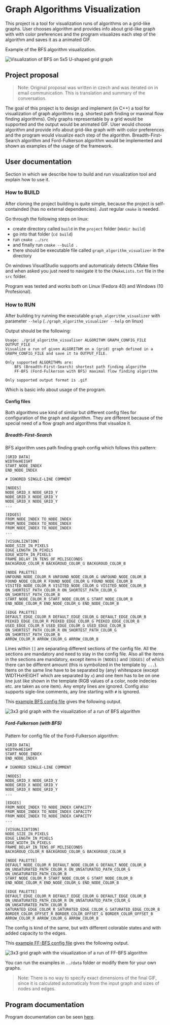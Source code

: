 # Graph Algorithms Visualization

This project is a tool for visualization runs of algorithms on a grid-like graphs. User chooses algorithm and provides info about grid-like graph with with color preferences and the program visualizes each step of the algorithm and saves it as a animated GIF.

Example of the BFS algorithm visualization.

![Visualization of BFS on 5x5 U-shaped grid graph](../data/ExampleBFSOutputBigger.gif)

## Project proposal

> Note: Original proposal was written in czech and was iterated on in email communication. This is translation and summary of the conversation.

The goal of this project is to design and implement (in C++) a tool for visualization of graph algorithms (e.g. shortest path finding or maximal flow finding algorithms). Only graphs representable by a grid would be supported and the output would be animated GIF. User would choose algorithm and provide info about grid-like graph with with color preferences and the program would visualize each step of the algorithm. Breadth-First-Search algorithm and Ford-Fulkerson algorithm would be implemented and shown as examples of the usage of the framework.

## User documentation

Section in which we describe how to build and run visualization tool and explain how to use it.

### How to BUILD

After cloning the project building is quite simple, because the project is self-containded (has no external dependencies). Just regular ```cmake``` is needed.

Go through the following steps on linux:

- create directory called ```build``` in the ```project``` folder (```mkdir build```)
- go into that folder (```cd build```)
- run ```cmake ../src```
- and finally run ```cmake --build .```
- there should be executable file called ```graph_algorithm_visualizer``` in the directory

On windows VisualStudio supports and automaticaly detects CMake files and when asked you just need to navigate it to the ```CMakeLists.txt``` file in the ```src``` folder.

Program was tested and works both on Linux (Fedora 40) and Windows (10 Profesional).

### How to RUN

After building try running the executable ```graph_algorithm_visualizer``` with parameter ```--help``` (```./graph_algorithm_visualizer --help``` on linux)

Output should be the following:

    Usage: ./grid_algorithm_visualiser ALGORITHM GRAPH_CONFIG_FILE OUTPUT_FILE
    Visualize a run of given ALGORITHM on a (grid) graph defined in a GRAPH_CONFIG_FILE and save it to OUTPUT_FILE.

    Only supported ALGORITHMs are:
        BFS (Breadth-First-Search) shortest path finding algorithm
        FF-BFS (Ford-Fulkerson with BFS) maximal flow finding algorithm

    Only supported output format is .gif

Which is basic info about usage of the program.

#### Config files

Both algorithms use kind of similar but different config files for configuration of the graph and algorithm. They are different because of the special need of a flow graph and algorithms that visualize it.

##### Breadth-First-Search

BFS algorithm uses path finding graph config which follows this pattern:

    [GRID DATA]
    WIDTHxHEIGHT
    START_NODE_INDEX
    END_NODE_INDEX

    # IGNORED SINGLE-LINE COMMENT

    [NODES]
    NODE_GRID_X NODE_GRID_Y
    NODE_GRID_X NODE_GRID_Y
    NODE_GRID_X NODE_GRID_Y
    ...

    [EDGES]
    FROM_NODE_INDEX TO_NODE_INDEX
    FROM_NODE_INDEX TO_NODE_INDEX
    FROM_NODE_INDEX TO_NODE_INDEX
    ...

    [VISUALIZATION]
    NODE_SIZE_IN_PIXELS
    EDGE_LENGTH_IN_PIXELS
    EDGE_WIDTH_IN_PIXELS
    FRAME_DELAY_IN_TENS_OF_MILISECONDS
    BACKGROUD_COLOR_R BACKGROUD_COLOR_G BACKGROUD_COLOR_B

    [NODE PALETTE]
    UNFOUND_NODE_COLOR_R UNFOUND_NODE_COLOR_G UNFOUND_NODE_COLOR_B
    FOUND_NODE_COLOR_R FOUND_NODE_COLOR_G FOUND_NODE_COLOR_B
    VISITED_NODE_COLOR_R VISITED_NODE_COLOR_G VISITED_NODE_COLOR_B
    ON_SHORTEST_PATH_COLOR_R ON_SHORTEST_PATH_COLOR_G ON_SHORTEST_PATH_COLOR_B
    START_NODE_COLOR_R START_NODE_COLOR_G START_NODE_COLOR_B
    END_NODE_COLOR_R END_NODE_COLOR_G END_NODE_COLOR_B

    [EDGE PALETTE]
    DEFAULT_EDGE_COLOR_R DEFAULT_EDGE_COLOR_G DEFAULT_EDGE_COLOR_B
    PEEKED_EDGE_COLOR_R PEEKED_EDGE_COLOR_G PEEKED_EDGE_COLOR_B
    USED_EDGE_COLOR_R USED_EDGE_COLOR_G USED_EDGE_COLOR_B
    ON_SHORTEST_PATH_COLOR_R ON_SHORTEST_PATH_COLOR_G ON_SHORTEST_PATH_COLOR_B
    ARROW_COLOR_R ARROW_COLOR_G ARROW_COLOR_B

Lines within ```[]``` are separating different sections of the config file. All the sections are mandatory and need to stay in the config file.
Also all the items in the sections are mandatory, except items in ```[NODES]``` and ```[EDGES]``` of which there can be different amount (this is symbolized in the template by ```...```). Items on the same line have to be separated by (any) whitespace (except WIDTHxHEIGHT which are separated by ```x```) and one item has to be on one line just like shown in the template (RGB values of a color, node indecies etc. are taken as one item). Any empty lines are ignored. Config also supports sigle-line comments, any line starting with ```#``` is ignored.

This [example BFS config file](../data/ExampleBFSConfig.txt) gives the following output.

![3x3 grid graph with the visualization of a run of BFS algorithm](../data/ExampleBFSOutput.gif)

##### Ford-Fulkerson (with BFS)

Pattern for config file of the Ford-Fulkerson algorithm:

    [GRID DATA]
    WIDTHxHEIGHT
    START_NODE_INDEX
    END_NODE_INDEX

    # IGNORED SINGLE-LINE COMMENT

    [NODES]
    NODE_GRID_X NODE_GRID_Y
    NODE_GRID_X NODE_GRID_Y
    NODE_GRID_X NODE_GRID_Y
    ...

    [EDGES]
    FROM_NODE_INDEX TO_NODE_INDEX CAPACITY
    FROM_NODE_INDEX TO_NODE_INDEX CAPACITY
    FROM_NODE_INDEX TO_NODE_INDEX CAPACITY
    ...

    [VISUALIZATION]
    NODE_SIZE_IN_PIXELS
    EDGE_LENGTH_IN_PIXELS
    EDGE_WIDTH_IN_PIXELS
    FRAME_DELAY_IN_TENS_OF_MILISECONDS
    BACKGROUD_COLOR_R BACKGROUD_COLOR_G BACKGROUD_COLOR_B

    [NODE PALETTE]
    DEFAULT_NODE_COLOR_R DEFAULT_NODE_COLOR_G DEFAULT_NODE_COLOR_B
    ON_UNSATURATED_PATH_COLOR_R ON_UNSATURATED_PATH_COLOR_G ON_UNSATURATED_PATH_COLOR_B
    START_NODE_COLOR_R START_NODE_COLOR_G START_NODE_COLOR_B
    END_NODE_COLOR_R END_NODE_COLOR_G END_NODE_COLOR_B

    [EDGE PALETTE]
    DEFAULT_EDGE_COLOR_R DEFAULT_EDGE_COLOR_G DEFAULT_EDGE_COLOR_B
    ON_UNSATURATED_PATH_COLOR_R ON_UNSATURATED_PATH_COLOR_G ON_UNSATURATED_PATH_COLOR_B
    SATURATED_EDGE_COLOR_R SATURATED_EDGE_COLOR_G SATURATED_EDGE_COLOR_B
    BORDER_COLOR_OFFSET_R BORDER_COLOR_OFFSET_G BORDER_COLOR_OFFSET_B
    ARROW_COLOR_R ARROW_COLOR_G ARROW_COLOR_B

The config is kind of the same, but with different colorable states and with added capacity to the edges.

This [example FF-BFS config file](../data/ExampleFF-BFSConfig.txt) gives the following output.

![3x3 grid graph with the visualization of a run of FF-BFS algorithm](../data/ExampleFF-BFSOutput.gif)

You can run the examples in ```../data``` folder or modify them for your own graphs.

> Note: There is no way to specify exact dimensions of the final GIF, since it is calculated automaticaly from the input graph and sizes of nodes and edges.

## Program documentation

Program documentation can be seen [here](ProgramDocumentation.md).
